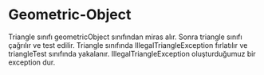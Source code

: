 # Geometric-Object
Triangle sınıfı geometricObject sınıfından miras alır. Sonra triangle sınıfı çağrılır ve test edilir. 
Triangle sınıfında IllegalTriangleException fırlatılır ve triangleTest sınıfında yakalanır.
IllegalTriangleException oluşturduğumuz bir exception dur.
